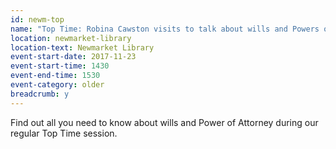 ```yaml
---
id: newm-top
name: "Top Time: Robina Cawston visits to talk about wills and Powers of Attorney"
location: newmarket-library
location-text: Newmarket Library
event-start-date: 2017-11-23
event-start-time: 1430
event-end-time: 1530
event-category: older
breadcrumb: y
---
```


Find out all you need to know about wills and Power of Attorney during our regular Top Time session.

